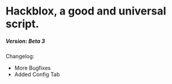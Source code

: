 # Hackblox, a good and universal script.

##### Version: Beta 3

Changelog:
- More Bugfixes
- Added Config Tab
